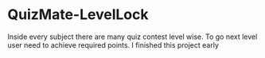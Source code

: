 # QuizMate-LevelLock
Inside every subject there are many quiz contest level wise. To go next level user need to achieve required points.  I finished this project early 
